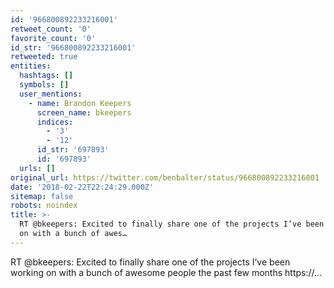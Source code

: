 ```yaml
---
id: '966800892233216001'
retweet_count: '0'
favorite_count: '0'
id_str: '966800892233216001'
retweeted: true
entities:
  hashtags: []
  symbols: []
  user_mentions:
    - name: Brandon Keepers
      screen_name: bkeepers
      indices:
        - '3'
        - '12'
      id_str: '697893'
      id: '697893'
  urls: []
original_url: https://twitter.com/benbalter/status/966800892233216001
date: '2018-02-22T22:24:29.000Z'
sitemap: false
robots: noindex
title: >-
  RT @bkeepers: Excited to finally share one of the projects I’ve been working
  on with a bunch of awes…
---
```


RT @bkeepers: Excited to finally share one of the projects I’ve been working on with a bunch of awesome people the past few months https://…